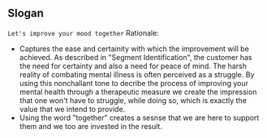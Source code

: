 ## Slogan

``Let's improve your mood together``
Rationale:
* Captures the ease and certainity with which the improvement will be achieved. As described in "Segment Identification", the customer has the need for certainty and also a need for peace of mind. The harsh reality of combating mental illness is often perceived as a struggle. By using this nonchallant tone to decribe the process of improving your mental health through a therapeutic measure we create the impression that one won't have to struggle, while doing so, which is exactly the value that we intend to provide. 
* Using the word "together" creates a sesnse that we are here to support them and we too are invested in the result.

